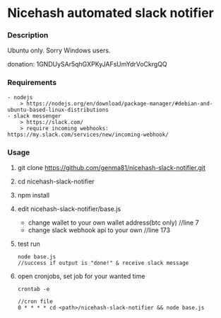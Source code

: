 # Nicehash automated slack notifier

### Description

Ubuntu only. Sorry Windows users.

donation: 1GNDUySAr5qhGXPKyJAFsUmYdrVoCkrgQQ

### Requirements

```
- nodejs
    > https://nodejs.org/en/download/package-manager/#debian-and-ubuntu-based-linux-distributions
- slack messenger
    > https://slack.com/
    > require incoming webhooks: https://my.slack.com/services/new/incoming-webhook/
```

### Usage

1. git clone https://github.com/genma81/nicehash-slack-notifier.git

2. cd nicehash-slack-notifier

3. npm install

4. edit nicehash-slack-notifier/base.js
    - change wallet to your own wallet address(btc only) //line 7
    - change slack webhook api to your own //line 173

6. test run

   ```
   node base.js
   //success if output is "done!" & receive slack message

   ```

7. open cronjobs, set job for your wanted time

   ```
   crontab -e

   //cron file
   0 * * * * cd <path>/nicehash-slack-notifier && node base.js
   ```
